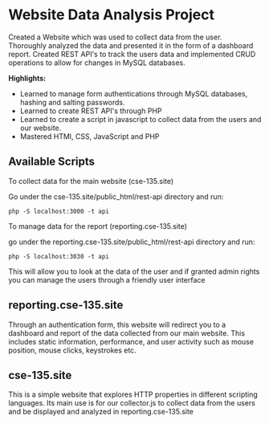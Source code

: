 # Website Data Analysis Project

Created a Website which was used to collect data from the user. Thoroughly analyzed the data and presented it in the form of a dashboard report. Created REST API's to track the users data and implemented CRUD operations to allow for changes in MySQL databases. 

**Highlights:**
- Learned to manage form authentications through MySQL databases, hashing and salting passwords.
- Learned to create REST API's through PHP
- Learned to create a script in javascript to collect data from the users and our website. 
- Mastered HTMl, CSS, JavaScript and PHP

## Available Scripts 

To collect data for the main website (cse-135.site)

Go under the cse-135.site/public_html/rest-api directory and run:

`php -S localhost:3000 -t api`

To manage data for the report (reporting.cse-135.site) 

go under the reporting.cse-135.site/public_html/rest-api directory and run:

`php -S localhost:3030 -t api`

This will allow you to look at the data of the user and if granted admin rights you can manage the users through a friendly user interface

## reporting.cse-135.site

Through an authentication form, this website will redirect you to a dashboard and report of the data collected from our main website. This includes static information, performance, and user activity such as mouse position, mouse clicks, keystrokes etc.

## cse-135.site

This is a simple website that explores HTTP properties in different scripting languages. Its main use is for our collector.js to collect data from the users and be displayed and analyzed in reporting.cse-135.site


